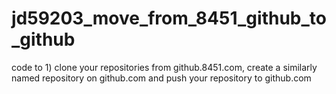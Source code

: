 # jd59203_move_from_8451_github_to_github
code to 1) clone your repositories from github.8451.com, create a similarly named repository on github.com and push your repository to github.com
